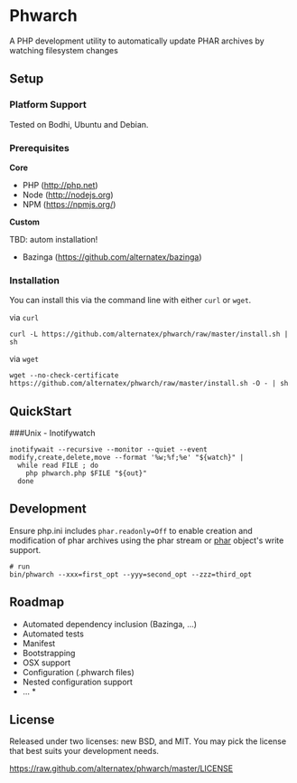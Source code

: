 Phwarch
=============

A PHP development utility to automatically update PHAR archives by watching filesystem changes

Setup
-----

### Platform Support

Tested on Bodhi, Ubuntu and Debian.

### Prerequisites

**Core**

* PHP (http://php.net)
* Node (http://nodejs.org)
* NPM (https://npmjs.org/)

**Custom**

TBD: autom installation!

* Bazinga (https://github.com/alternatex/bazinga)

### Installation

You can install this via the command line with either `curl` or `wget`.

via `curl`

`curl -L https://github.com/alternatex/phwarch/raw/master/install.sh | sh`

via `wget`

`wget --no-check-certificate https://github.com/alternatex/phwarch/raw/master/install.sh -O - | sh`

QuickStart
-------------

###Unix - Inotifywatch

```shell
inotifywait --recursive --monitor --quiet --event modify,create,delete,move --format '%w;%f;%e' "${watch}" |
  while read FILE ; do
    php phwarch.php $FILE "${out}"
  done
```

Development
-------------

Ensure php.ini includes `phar.readonly=Off` to enable creation and modification of phar archives using the phar stream or [phar](http://php.net/manual/ru/class.phar.php) object's write support.

```shell
# run
bin/phwarch --xxx=first_opt --yyy=second_opt --zzz=third_opt
```

Roadmap
-------------
- Automated dependency inclusion (Bazinga, ...)
- Automated tests
- Manifest
- Bootstrapping
- OSX support
- Configuration (.phwarch files)
- Nested configuration support 
- ... *

License
-------------
Released under two licenses: new BSD, and MIT. You may pick the
license that best suits your development needs.

https://raw.github.com/alternatex/phwarch/master/LICENSE